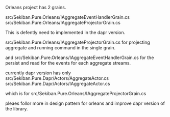 
Orleans project has 2 grains.

src/Sekiban.Pure.Orleans/IAggregateEventHandlerGrain.cs
src/Sekiban.Pure.Orleans/IAggregateProjectorGrain.cs

This is defently need to implemented in the dapr version.

src/Sekiban.Pure.Orleans/IAggregateProjectorGrain.cs
for projecting aggregate and running command in the single grain.

and 
src/Sekiban.Pure.Orleans/IAggregateEventHandlerGrain.cs
for the persist and read for the events for each aggregate streams.

currently dapr version has only
src/Sekiban.Pure.Dapr/Actors/AggregateActor.cs
src/Sekiban.Pure.Dapr/Actors/IAggregateActor.cs

which is for 
src/Sekiban.Pure.Orleans/IAggregateProjectorGrain.cs

pleaes follor more in design pattern for orleans and improve dapr version of the library.